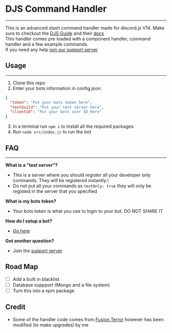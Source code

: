 # DJS Command Handler
---
This is an advanced slash command handler made for discord.js V14. Make sure to checkout the [DJS Guide](https://discordjs.guide/) and their [docs](https://discord.js.org/)\
This handler comes pre loaded with a component handler, command handler and a few example commands.\
If you need any help [join our support server](https://discord.gg/c4MZpDPvKW)

## Usage
---
1. Clone this repo
2. Enter your bots information in config.json:
```json
{
  "token": "Put your bots token here", 
  "testGuild": "Put your test server here",
  "clientId": "Put your bots user ID here"
}
```
3. In a terminal run `npm i` to install all the required packages
4. Run `node src/index.js` to run the bot

## FAQ
---
**What is a "test server"?**
- This is a server where you should register all your developer only commands. They will be registered instantly.\
- Do not put all your commands as `testOnly: true` they will only be registed in the server that you specified

**What is my bots token?**
- Your bots token is what you use to login to your bot. DO NOT SHARE IT

**How do I setup a bot?**
- [Go here](https://discordjs.guide/preparations/setting-up-a-bot-application.html#creating-your-bot)

**Got another question?**
- Join the [support server](https://discord.gg/c4MZpDPvKW)

## Road Map
- [ ] Add a built in blacklist
- [ ] Database suppport (Mongo and a file system)
- [ ] Turn this into a npm package

## Credit
- Some of the handler code comes from [Fusion Terror](https://www.youtube.com/@FusionTerror) however has been modified (to make upgrades) by me
